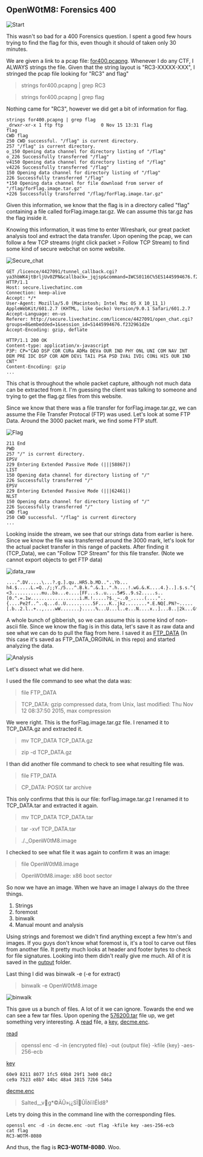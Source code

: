 OpenW0tM8: Forensics 400
----------------------


![Start](images/Start.png)

This wasn't so bad for a 400 Forensics question. I spent a good few hours trying to find the flag for this, even though it should of taken only 30 minutes.

We are given a link to a pcap file: [for400.pcapng](for400.pcapng). Whenever I do any CTF, I ALWAYS strings the file. Given that the string layout is "RC3-XXXXX-XXX", I stringed the pcap file looking for "RC3" and flag" 

> strings for400.pcapng | grep RC3

> strings for400.pcapng | grep flag

Nothing came for "RC3", however we did get a bit of information for flag.

```
strings for400.pcapng | grep flag
_drwxr-xr-x 1 ftp ftp              0 Nov 15 13:31 flag
flag
CWD flag
250 CWD successful. "/flag" is current directory.
257 "/flag" is current directory.
o_150 Opening data channel for directory listing of "/flag"
o_226 Successfully transferred "/flag"
v4150 Opening data channel for directory listing of "/flag"
v4226 Successfully transferred "/flag"
150 Opening data channel for directory listing of "/flag"
226 Successfully transferred "/flag"
*150 Opening data channel for file download from server of "/flag/forFlag.image.tar.gz"
+226 Successfully transferred "/flag/forFlag.image.tar.gz"
```


Given this information, we know that the flag is in a directory called "flag" containing a file called forFlag.image.tar.gz. We can assume this tar.gz has the flag inside it.

Knowing this information, it was time to enter Wireshark, our great packet analysis tool and extract the data transfer. Upon opening the pcap, we can follow a few TCP streams (right click packet > Follow TCP Stream) to find some kind of secure webchat on some website.

![Secure_chat](images/Secure_chat.png)

```
GET /licence/4427091/tunnel_callback.cgi?ya3hbWK4jtBrljUv0ZPN&callback=_jqjsp&command=IWCS0116C%5ES1445994676.f232961d2e%5E4427091%5E8%5E&_1447612614575= HTTP/1.1
Host: secure.livechatinc.com
Connection: keep-alive
Accept: */*
User-Agent: Mozilla/5.0 (Macintosh; Intel Mac OS X 10_11_1) AppleWebKit/601.2.7 (KHTML, like Gecko) Version/9.0.1 Safari/601.2.7
Accept-Language: en-us
Referer: http://secure.livechatinc.com/licence/4427091/open_chat.cgi?groups=8&embedded=1&session_id=S1445994676.f232961d2e
Accept-Encoding: gzip, deflate

HTTP/1.1 200 OK
Content-type: application/x-javascript
P3P: CP="CAO DSP COR CURa ADMa DEVa OUR IND PHY ONL UNI COM NAV INT DEM PRE IDC DSP COR ADM DEVi TAIi PSA PSD IVAi IVDi CONi HIS OUR IND CNT"
Content-Encoding: gzip
...
```

This chat is throughout the whole packet capture, although not much data can be extracted from it. I'm guessing the client was talking to someone and trying to get the flag.gz files from this website.

Since we know that there was a file transfer for forFlag.image.tar.gz, we can assume the File Transfer Protocal (FTP) was used. Let's look at some FTP Data. Around the 3000 packet mark, we find some FTP stuff. 

![Flag](images/Flag.png)
```
211 End
PWD
257 "/" is current directory.
EPSV
229 Entering Extended Passive Mode (|||58867|)
LIST
150 Opening data channel for directory listing of "/"
226 Successfully transferred "/"
EPSV
229 Entering Extended Passive Mode (|||62461|)
NLST
150 Opening data channel for directory listing of "/"
226 Successfully transferred "/"
CWD flag
250 CWD successful. "/flag" is current directory
...
```

Looking inside the stream, we see that our strings data from earlier is here. Since we know the file was transferred around the 3000 mark, let's look for the actual packet transfer in this range of packets. After finding it (TCP_Data), we can "Follow TCP Stream" for this file transfer. (Note we cannot export objects to get FTP data)

![data_raw](images/data_raw.png)
```
....^.DV.....\...?.g.].qu..HR5.b.MD.."..Yb... h4.$.....L.=Q../;;Y./5...^.B.k.^.&.1..".h....!.wG.&.K....4.}..].$.s.^{.\?.W....y....<3...........mu..ba...e....[FF...s..u....5#S..9.s2.....s..[0.^.=.1w..................i.M.!.....?$._~..0_.....(...."..{....Pe2f..^..q...d..U..........5F....K..jkz........*.E.NQ[.PN?~.....[.b..2.l..+..,....wW.......}.....%...U...l..e...N....x..]...8..|2k...Gf......Z..f{.X.es..ha.......7l.F{.".7-.v.m....}.$.o.o.D.Z..._...........+.........l.rQ..h..MU;.UV.j.U....b
```

A whole bunch of gibberish, so we can assume this is some kind of non-ascii file. Since we know the flag is in this data, let's save it as raw data and see what we can do to pull the flag from here. I saved it as [FTP_DATA](FTP_DATA_ORIGINAL) (In this case it's saved as FTP_DATA_ORGINAL in this repo) and started analyzing the data.

![Analysis](images/Analysis.png)

Let's dissect what we did here.

I used the file command to see what the data was:

> file FTP_DATA

> TCP_DATA: gzip compressed data, from Unix, last modified: Thu Nov 12 08:37:50 2015, max compression

We were right. This is the forFlag.image.tar.gz file. I renamed it to TCP_DATA.gz and extracted it.

>mv TCP_DATA TCP_DATA.gz

>zip -d TCP_DATA.gz

I than did another file command to check to see what resulting file was.

> file FTP_DATA

>CP_DATA: POSIX tar archive

This only confirms that this is our file: forFlag.image.tar.gz
I renamed it to TCP_DATA.tar and extracted it again.

> mv TCP_DATA TCP_DATA.tar

>tar -xvf TCP_DATA.tar 

>./._OpenW0tM8.image

I checked to see what file it was again to confirm it was an image: 

>file OpenW0tM8.image

>OpenW0tM8.image: x86 boot sector

So now we have an image. When we have an image I always do the three things.

1) Strings
2) foremost
3) binwalk
4) Manual mount and analysis

Using strings and foremost we didn't find anything except a few htm's and images. If you guys don't know what foremost is, it's a tool to carve out files from another file. It pretty much looks at header and footer bytes to check for file signatures. Looking into them didn't really give me much. All of it is saved in the [output](output) folder.

Last thing I did was binwalk -e (-e for extract)

> binwalk -e OpenW0tM8.image

![binwalk](images/binwalk.png)

This gave us a bunch of files. A lot of it we can ignore. Towards the end we can see a few tar files. Upon opening the [576200.tar](576200.tar) file up, we get something very interesting. A [read](read) file, a [key](key), [decme.enc](decme.enc).

[read](read)
> openssl enc -d -in {encrypted file} -out {output file} -kfile {key} -aes-256-ecb

[key](key)
```
60e9 8211 8077 1fc5 69b8 29f1 3e00 d8c2
ce9a 7523 e8b7 44bc 48a4 3815 72b6 546a
```

[decme.enc](decme.enc)
>Salted__vg*©ÄÛ»¡¿SÏÛÏðíïIÊÌd8³

Lets try doing this in the command line with the corresponding files.

```
openssl enc -d -in decme.enc -out flag -kfile key -aes-256-ecb
cat flag
RC3-WOTM-8080
```

And thus, the flag is **RC3-WOTM-8080**. Woo.

